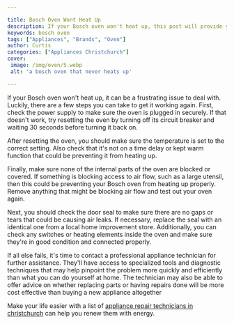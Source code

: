 ```yaml
---

title: Bosch Oven Wont Heat Up
description: If your Bosch oven won't heat up, this post will provide you with steps to troubleshoot the issue, so read on to learn more!
keywords: bosch oven
tags: ["Appliances", "Brands", "Oven"]
author: Curtis
categories: ["Appliances Christchurch"]
cover: 
 image: /img/oven/5.webp
 alt: 'a bosch oven that never heats up'

---
```


If your Bosch oven won't heat up, it can be a frustrating issue to deal with. Luckily, there are a few steps you can take to get it working again. First, check the power supply to make sure the oven is plugged in securely. If that doesn't work, try resetting the oven by turning off its circuit breaker and waiting 30 seconds before turning it back on.

After resetting the oven, you should make sure the temperature is set to the correct setting. Also check that it's not on a time delay or kept warm function that could be preventing it from heating up.

Finally, make sure none of the internal parts of the oven are blocked or covered. If something is blocking access to air flow, such as a large utensil, then this could be preventing your Bosch oven from heating up properly. Remove anything that might be blocking air flow and test out your oven again.

Next, you should check the door seal to make sure there are no gaps or tears that could be causing air leaks. If necessary, replace the seal with an identical one from a local home improvement store. Additionally, you can check any switches or heating elements inside the oven and make sure they're in good condition and connected properly.

If all else fails, it's time to contact a professional appliance technician for further assistance. They'll have access to specialized tools and diagnostic techniques that may help pinpoint the problem more quickly and efficiently than what you can do yourself at home. The technician may also be able to offer advice on whether replacing parts or having repairs done will be more cost effective than buying a new appliance altogether

Make your life easier with a list of <a href="/pages/appliance-repair-technicians/new-zealand/christchurch/">appliance repair technicians in christchurch</a> can help you renew them with energy.
